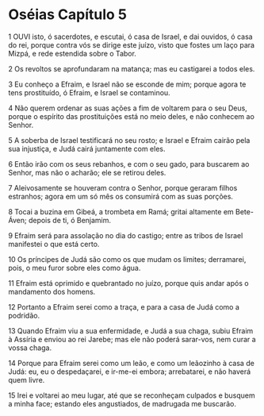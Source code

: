 # Oséias Capítulo 5

1	OUVI isto, ó sacerdotes, e escutai, ó casa de Israel, e dai ouvidos, ó casa do rei, porque contra vós se dirige este juízo, visto que fostes um laço para Mizpá, e rede estendida sobre o Tabor.

2	Os revoltos se aprofundaram na matança; mas eu castigarei a todos eles.

3	Eu conheço a Efraim, e Israel não se esconde de mim; porque agora te tens prostituído, ó Efraim, e Israel se contaminou.

4	Não querem ordenar as suas ações a fim de voltarem para o seu Deus, porque o espírito das prostituições está no meio deles, e não conhecem ao Senhor.

5	A soberba de Israel testificará no seu rosto; e Israel e Efraim cairão pela sua injustiça, e Judá cairá juntamente com eles.

6	Então irão com os seus rebanhos, e com o seu gado, para buscarem ao Senhor, mas não o acharão; ele se retirou deles.

7	Aleivosamente se houveram contra o Senhor, porque geraram filhos estranhos; agora em um só mês os consumirá com as suas porções.

8	Tocai a buzina em Gibeá, a trombeta em Ramá; gritai altamente em Bete-Áven; depois de ti, ó Benjamim.

9	Efraim será para assolação no dia do castigo; entre as tribos de Israel manifestei o que está certo.

10	Os príncipes de Judá são como os que mudam os limites; derramarei, pois, o meu furor sobre eles como água.

11	Efraim está oprimido e quebrantado no juízo, porque quis andar após o mandamento dos homens.

12	Portanto a Efraim serei como a traça, e para a casa de Judá como a podridão.

13	Quando Efraim viu a sua enfermidade, e Judá a sua chaga, subiu Efraim à Assíria e enviou ao rei Jarebe; mas ele não poderá sarar-vos, nem curar a vossa chaga.

14	Porque para Efraim serei como um leão, e como um leãozinho à casa de Judá: eu, eu o despedaçarei, e ir-me-ei embora; arrebatarei, e não haverá quem livre.

15	Irei e voltarei ao meu lugar, até que se reconheçam culpados e busquem a minha face; estando eles angustiados, de madrugada me buscarão.

